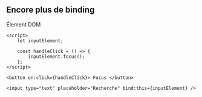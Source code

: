 <!-- .slide: class="with-code-bg-dark two-column" -->

## Encore plus de binding

Élement DOM

```svelte
<script>
	let inputElement;

	const handleClick = () => {
		inputElement.focus();
	};
</script>

<button on:click={handleClick}> Focus </button>

<input type="text" placeholder="Recherche" bind:this={inputElement} />
```

